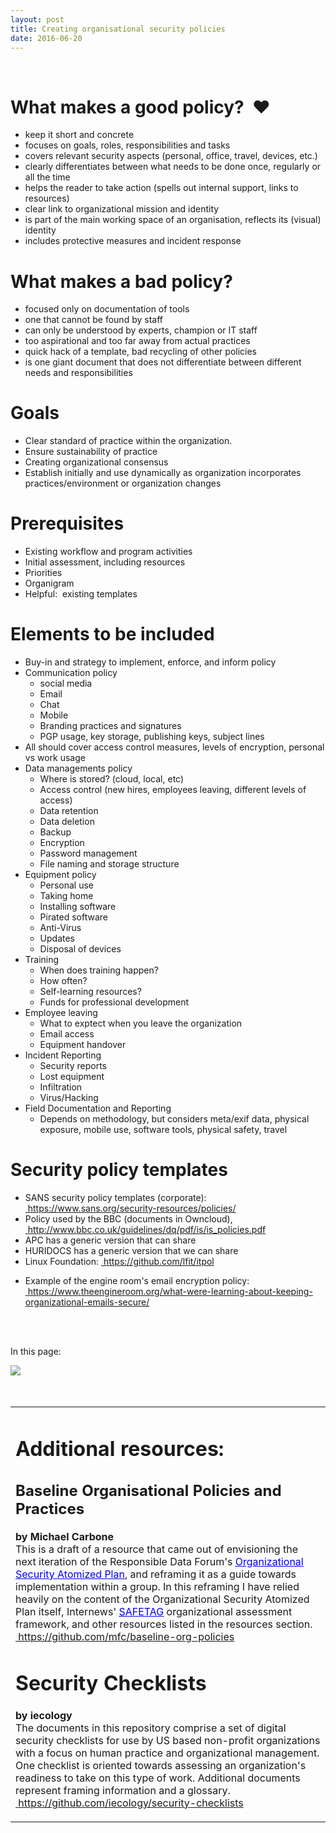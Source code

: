 ```yaml
---
layout: post
title: Creating organisational security policies
date: 2016-06-20
---
```


<body class="mceContentBody aui-theme-default wiki-content fullsize">
<p> </p> <div class="contentLayout2">
<div class="columnLayout two-equal" data-layout="two-equal">
<div class="cell normal" data-type="normal">
<div class="innerCell">
<h1>What makes a good policy?  ♥</h1><ul><li>keep it short and concrete</li><li>focuses on goals, roles, responsibilities and tasks</li><li>covers relevant security aspects (personal, office, travel, devices, etc.)</li><li>clearly differentiates between what needs to be done once, regularly or all the time</li><li>helps the reader to take action (spells out internal support, links to resources)</li><li>clear link to organizational mission and identity</li><li>is part of the main working space of an organisation, reflects its (visual) identity</li><li>includes protective measures and incident response</li></ul><h1>What makes a bad policy?</h1><ul><li>focused only on documentation of tools</li><li>one that cannot be found by staff</li><li>can only be understood by experts, champion or IT staff</li><li>too aspirational and too far away from actual practices</li><li>quick hack of a template, bad recycling of other policies</li><li>is one giant document that does not differentiate between different needs and responsibilities</li></ul><h1>Goals</h1><ul><li>Clear standard of practice within the organization.</li><li>Ensure sustainability of practice</li><li>Creating organizational consensus</li><li>Establish initially and use dynamically as organization incorporates practices/environment or organization changes</li></ul><h1>Prerequisites</h1><ul><li>Existing workflow and program activities</li><li>Initial assessment, including resources</li><li>Priorities</li><li>Organigram</li><li>Helpful:  existing templates</li></ul><h1>Elements to be included</h1><ul><li>Buy-in and strategy to implement, enforce, and inform policy</li><li>Communication policy<br class="atl-forced-newline"/><ul><li>social media</li></ul><ul><li>Email</li></ul><ul><li>Chat</li></ul><ul><li>Mobile</li></ul><ul><li>Branding practices and signatures</li></ul><ul><li>PGP usage, key storage, publishing keys, subject lines</li></ul></li><li>All should cover access control measures, levels of encryption, personal vs work usage</li><li>Data managements policy<br class="atl-forced-newline"/><ul><li>Where is stored? (cloud, local, etc)</li></ul><ul><li>Access control (new hires, employees leaving, different levels of access)</li></ul><ul><li>Data retention</li></ul><ul><li>Data deletion</li></ul><ul><li>Backup</li></ul><ul><li>Encryption </li></ul><ul><li>Password management</li></ul><ul><li>File naming and storage structure</li></ul></li><li>Equipment policy<br class="atl-forced-newline"/><ul><li>Personal use</li></ul><ul><li>Taking home</li></ul><ul><li>Installing software</li></ul><ul><li>Pirated software</li></ul><ul><li>Anti-Virus</li></ul><ul><li>Updates</li></ul><ul><li>Disposal of devices</li></ul></li><li>Training<br class="atl-forced-newline"/><ul><li>When does training happen?</li></ul><ul><li>How often?</li></ul><ul><li>Self-learning resources?</li></ul><ul><li>Funds for professional development</li></ul></li><li>Employee leaving <br class="atl-forced-newline"/><ul><li>What to exptect when you leave the organization</li></ul><ul><li>Email access</li></ul><ul><li>Equipment handover</li></ul></li><li>Incident Reporting<br class="atl-forced-newline"/><ul><li>Security reports</li></ul><ul><li>Lost equipment</li></ul><ul><li>Infiltration</li></ul><ul><li>Virus/Hacking</li></ul></li><li>Field Documentation and Reporting<br class="atl-forced-newline"/><ul><li>Depends on methodology, but considers meta/exif data, physical exposure, mobile use, software tools, physical safety, travel</li></ul></li></ul><h1>Security policy templates</h1><ul><li>SANS security policy templates (corporate): <a href="https://www.sans.org/security-resources/policies/"><span style="color: rgb(0,0,238);"> </span></a><a class="external-link" href="https://www.sans.org/security-resources/policies/+" rel="nofollow">https://www.sans.org/security-resources/policies/</a></li><li>Policy used by the BBC (documents in Owncloud), <a href="http://www.bbc.co.uk/guidelines/dq/pdf/is/is_policies.pdf"><span style="color: rgb(0,0,238);"> </span></a><a class="external-link" href="http://www.bbc.co.uk/guidelines/dq/pdf/is/is_policies.pdf+" rel="nofollow">http://www.bbc.co.uk/guidelines/dq/pdf/is/is_policies.pdf</a></li><li>APC has a generic version that can share</li><li>HURIDOCS has a generic version that we can share</li><li>Linux Foundation: <a href="https://github.com/lfit/itpol"><span style="color: rgb(0,0,238);"> </span></a><a class="external-link" href="https://github.com/lfit/itpol+" rel="nofollow">https://github.com/lfit/itpol</a></li><li><p>Example of the engine room's email encryption policy: <a href="https://www.theengineroom.org/what-were-learning-about-keeping-organizational-emails-secure/"><span style="color: rgb(0,0,238);"> </span></a><a class="external-link" href="https://www.theengineroom.org/what-were-learning-about-keeping-organizational-emails-secure/+" rel="nofollow">https://www.theengineroom.org/what-were-learning-about-keeping-organizational-emails-secure/</a><br/><br/></p><p> </p></li></ul></div>
</div>
<div class="cell normal" data-type="normal">
<div class="innerCell">
<p>In this page:</p><div><span style="color: rgb(0,0,238);"><img class="editor-inline-macro" data-macro-id="d5f75b9a-729b-43f9-b3f3-3440135e4985" data-macro-name="toc" data-macro-schema-version="1" src="/plugins/servlet/confluence/placeholder/macro?definition=e3RvY30&amp;locale=en_GB&amp;version=2"/></span></div><div><span style="color: rgb(0,0,238);"><br/></span></div><div><span style="color: rgb(0,0,238);"><span style="color: rgb(0,0,238);"> </span></span><table class="confluenceTable"><tbody><tr><td class="confluenceTd"><h1>Additional resources:</h1><h2>Baseline Organisational Policies and Practices</h2><p><strong>by Michael Carbone</strong> <br class="atl-forced-newline"/>This is a draft of a resource that came out of envisioning the next iteration of the Responsible Data Forum's <a href="https://github.com/the-engine-room/responsible-data/tree/master/organizational-security-atomized-plan"><span style="color: rgb(0,0,238);"><span style="text-decoration: underline;">Organizational Security Atomized Plan</span></span></a>, and reframing it as a guide towards implementation within a group. In this reframing I have relied heavily on the content of the Organizational Security Atomized Plan itself, Internews' <a href="https://github.com/OpenInternet/SAFETAG/"><span style="color: rgb(0,0,238);"><span style="text-decoration: underline;">SAFETAG</span></span></a> organizational assessment framework, and other resources listed in the resources section. <br class="atl-forced-newline"/> <a href="https://github.com/mfc/baseline-org-policies"><span style="color: rgb(0,0,238);"> </span></a><a class="external-link" href="https://github.com/mfc/baseline-org-policies+*" rel="nofollow">https://github.com/mfc/baseline-org-policies</a></p><h1>Security Checklists</h1><p><strong>by iecology</strong> <br class="atl-forced-newline"/>The documents in this repository comprise a set of digital security checklists for use by US based non-profit organizations with a focus on human practice and organizational management. One checklist is oriented towards assessing an organization's readiness to take on this type of work. Additional documents represent framing information and a glossary. <br class="atl-forced-newline"/> <a href="https://github.com/iecology/security-checklists"><span style="color: rgb(0,0,238);"> </span></a><a class="external-link" href="https://github.com/iecology/security-checklists+*" rel="nofollow">https://github.com/iecology/security-checklists</a></p></td></tr></tbody></table></div></div>
</div>
</div>
</div>
<p> </p>
</body>